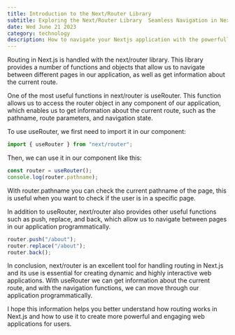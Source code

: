 ```yaml
---
title: Introduction to the Next/Router Library
subtitle: Exploring the Next/Router Library  Seamless Navigation in Next.js...
date: Wed June 21 2023
category: technology
description: How to navigate your Nextjs application with the powerfull Next/Router library.
---
```


Routing in Next.js is handled with the next/router library. This library provides a number of functions and objects that allow us to navigate between different pages in our application, as well as get information about the current route.

One of the most useful functions in next/router is useRouter. This function allows us to access the router object in any component of our application, which enables us to get information about the current route, such as the pathname, route parameters, and navigation state.

To use useRouter, we first need to import it in our component:

```ts
import { useRouter } from "next/router";
```

Then, we can use it in our component like this:

```ts
const router = useRouter();
console.log(router.pathname);
```

With router.pathname you can check the current pathname of the page, this is useful when you want to check if the user is in a specific page.

In addition to useRouter, next/router also provides other useful functions such as push, replace, and back, which allow us to navigate between pages in our application programmatically.

```ts
router.push("/about");
router.replace("/about");
router.back();
```

In conclusion, next/router is an excellent tool for handling routing in Next.js and its use is essential for creating dynamic and highly interactive web applications. With useRouter we can get information about the current route, and with the navigation functions, we can move through our application programmatically.

I hope this information helps you better understand how routing works in Next.js and how to use it to create more powerful and engaging web applications for users.
